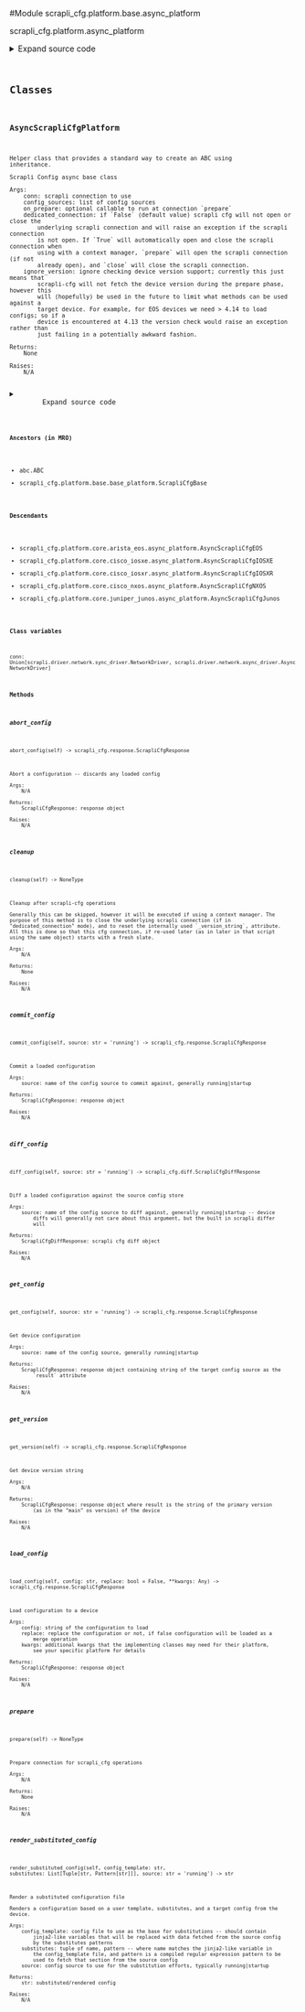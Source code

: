 <link rel="preload stylesheet" as="style" href="https://cdnjs.cloudflare.com/ajax/libs/10up-sanitize.css/11.0.1/sanitize.min.css" integrity="sha256-PK9q560IAAa6WVRRh76LtCaI8pjTJ2z11v0miyNNjrs=" crossorigin>
<link rel="preload stylesheet" as="style" href="https://cdnjs.cloudflare.com/ajax/libs/10up-sanitize.css/11.0.1/typography.min.css" integrity="sha256-7l/o7C8jubJiy74VsKTidCy1yBkRtiUGbVkYBylBqUg=" crossorigin>
<link rel="stylesheet preload" as="style" href="https://cdnjs.cloudflare.com/ajax/libs/highlight.js/10.1.1/styles/github.min.css" crossorigin>
<script defer src="https://cdnjs.cloudflare.com/ajax/libs/highlight.js/10.1.1/highlight.min.js" integrity="sha256-Uv3H6lx7dJmRfRvH8TH6kJD1TSK1aFcwgx+mdg3epi8=" crossorigin></script>
<script>window.addEventListener('DOMContentLoaded', () => hljs.initHighlighting())</script>















#Module scrapli_cfg.platform.base.async_platform

scrapli_cfg.platform.async_platform

<details class="source">
    <summary>
        <span>Expand source code</span>
    </summary>
    <pre>
        <code class="python">
"""scrapli_cfg.platform.async_platform"""
from abc import ABC, abstractmethod
from types import TracebackType
from typing import Any, Callable, List, Optional, Pattern, Tuple, Type

from scrapli.driver import AsyncNetworkDriver
from scrapli_cfg.diff import ScrapliCfgDiffResponse
from scrapli_cfg.exceptions import ScrapliCfgException
from scrapli_cfg.platform.base.base_platform import ScrapliCfgBase
from scrapli_cfg.response import ScrapliCfgResponse


class AsyncScrapliCfgPlatform(ABC, ScrapliCfgBase):
    def __init__(
        self,
        conn: AsyncNetworkDriver,
        config_sources: List[str],
        on_prepare: Optional[Callable[..., Any]],
        dedicated_connection: bool,
        ignore_version: bool,
    ) -> None:
        """
        Scrapli Config async base class

        Args:
            conn: scrapli connection to use
            config_sources: list of config sources
            on_prepare: optional callable to run at connection `prepare`
            dedicated_connection: if `False` (default value) scrapli cfg will not open or close the
                underlying scrapli connection and will raise an exception if the scrapli connection
                is not open. If `True` will automatically open and close the scrapli connection when
                using with a context manager, `prepare` will open the scrapli connection (if not
                already open), and `close` will close the scrapli connection.
            ignore_version: ignore checking device version support; currently this just means that
                scrapli-cfg will not fetch the device version during the prepare phase, however this
                will (hopefully) be used in the future to limit what methods can be used against a
                target device. For example, for EOS devices we need > 4.14 to load configs; so if a
                device is encountered at 4.13 the version check would raise an exception rather than
                just failing in a potentially awkward fashion.

        Returns:
            None

        Raises:
            N/A

        """
        self.conn: AsyncNetworkDriver = conn
        self.dedicated_connection = dedicated_connection

        self.on_prepare = on_prepare

        super().__init__(config_sources=config_sources, ignore_version=ignore_version)

    async def __aenter__(self) -> "AsyncScrapliCfgPlatform":
        """
        Enter method for async context manager

        Args:
            N/A

        Returns:
            AsyncScrapliCfg: opened AsyncScrapliCfg object

        Raises:
            N/A

        """
        await self.prepare()
        return self

    async def __aexit__(
        self,
        exception_type: Optional[Type[BaseException]],
        exception_value: Optional[BaseException],
        traceback: Optional[TracebackType],
    ) -> None:
        """
        Exit method to cleanup for async context manager

        Args:
            exception_type: exception type being raised
            exception_value: message from exception being raised
            traceback: traceback from exception being raised

        Returns:
            None

        Raises:
            N/A

        """
        await self.cleanup()

    async def _open(self) -> None:
        """
        Handle opening (or raising exception if not open) of underlying scrapli connection

        Args:
            N/A

        Returns:
            None

        Raises:
            ScrapliCfgException: if scrapli connection is not open and auto_open_connection is False

        """
        if self.conn.isalive():
            return

        if self.dedicated_connection:
            self.logger.info(
                "underlying scrapli connection is not alive... opening scrapli connection"
            )
            await self.conn.open()
            return

        raise ScrapliCfgException(
            "underlying scrapli connection is not open and `dedicated_connection` is False, "
            "cannot continue!"
        )

    async def _close(self) -> None:
        """
        Close the scrapli connection

        Args:
            N/A

        Returns:
            None

        Raises:
            N/A

        """
        if self.dedicated_connection is True and self.conn.isalive():
            self.logger.info("dedicated_connection is True, closing scrapli connection")
            await self.conn.close()

    async def prepare(self) -> None:
        """
        Prepare connection for scrapli_cfg operations

        Args:
            N/A

        Returns:
            None

        Raises:
            N/A

        """
        self.logger.info("preparing scrapli_cfg connection")

        await self._open()

        if self.ignore_version is False:
            self.logger.debug("ignore_version is False, fetching device version")
            version_response = await self.get_version()
            self._validate_and_set_version(version_response=version_response)

        if self.on_prepare is not None:
            self.logger.debug("on_prepare provided, executing now")
            await self.on_prepare(self)

        self._prepared = True

    async def cleanup(self) -> None:
        """
        Cleanup after scrapli-cfg operations

        Generally this can be skipped, however it will be executed if using a context manager. The
        purpose of this method is to close the underlying scrapli connection (if in
        "dedicated_connection" mode), and to reset the internally used `_version_string`, attribute.
        All this is done so that this cfg connection, if re-used later (as in later in that script
        using the same object) starts with a fresh slate.

        Args:
            N/A

        Returns:
            None

        Raises:
            N/A

        """
        await self._close()

        # reset the version string/prepare flag so we know we need to re-fetch/re-run if user
        # re-opens connection
        self._version_string = ""
        self._prepared = False

        # this has *probably* been reset already, but reset it just in case user re-opens connection
        # we can have a clean slate to work with
        try:
            self._reset_config_session()  # type: ignore
        except AttributeError:
            pass

    @abstractmethod
    async def get_version(self) -> ScrapliCfgResponse:
        """
        Get device version string

        Args:
            N/A

        Returns:
            ScrapliCfgResponse: response object where result is the string of the primary version
                (as in the "main" os version) of the device

        Raises:
            N/A

        """

    @abstractmethod
    async def get_config(self, source: str = "running") -> ScrapliCfgResponse:
        """
        Get device configuration

        Args:
            source: name of the config source, generally running|startup

        Returns:
            ScrapliCfgResponse: response object containing string of the target config source as the
                `result` attribute

        Raises:
            N/A

        """

    @abstractmethod
    async def load_config(
        self, config: str, replace: bool = False, **kwargs: Any
    ) -> ScrapliCfgResponse:
        """
        Load configuration to a device

        Args:
            config: string of the configuration to load
            replace: replace the configuration or not, if false configuration will be loaded as a
                merge operation
            kwargs: additional kwargs that the implementing classes may need for their platform,
                see your specific platform for details

        Returns:
            ScrapliCfgResponse: response object

        Raises:
            N/A

        """

    @abstractmethod
    async def abort_config(self) -> ScrapliCfgResponse:
        """
        Abort a configuration -- discards any loaded config

        Args:
            N/A

        Returns:
            ScrapliCfgResponse: response object

        Raises:
            N/A

        """

    @abstractmethod
    async def commit_config(self, source: str = "running") -> ScrapliCfgResponse:
        """
        Commit a loaded configuration

        Args:
            source: name of the config source to commit against, generally running|startup

        Returns:
            ScrapliCfgResponse: response object

        Raises:
            N/A

        """

    @abstractmethod
    async def diff_config(self, source: str = "running") -> ScrapliCfgDiffResponse:
        """
        Diff a loaded configuration against the source config store

        Args:
            source: name of the config source to diff against, generally running|startup -- device
                diffs will generally not care about this argument, but the built in scrapli differ
                will

        Returns:
            ScrapliCfgDiffResponse: scrapli cfg diff object

        Raises:
            N/A

        """

    async def render_substituted_config(
        self,
        config_template: str,
        substitutes: List[Tuple[str, Pattern[str]]],
        source: str = "running",
    ) -> str:
        """
        Render a substituted configuration file

        Renders a configuration based on a user template, substitutes, and a target config from the
        device.

        Args:
            config_template: config file to use as the base for substitutions -- should contain
                jinja2-like variables that will be replaced with data fetched from the source config
                by the substitutes patterns
            substitutes: tuple of name, pattern -- where name matches the jinja2-like variable in
                the config_template file, and pattern is a compiled regular expression pattern to be
                used to fetch that section from the source config
            source: config source to use for the substitution efforts, typically running|startup

        Returns:
            str: substituted/rendered config

        Raises:
            N/A

        """
        self.logger.info("fetching configuration and replacing with provided substitutes")

        source_config = await self.get_config(source=source)
        return self._render_substituted_config(
            config_template=config_template,
            substitutes=substitutes,
            source_config=source_config.result,
        )
        </code>
    </pre>
</details>




## Classes

### AsyncScrapliCfgPlatform


```text
Helper class that provides a standard way to create an ABC using
inheritance.

Scrapli Config async base class

Args:
    conn: scrapli connection to use
    config_sources: list of config sources
    on_prepare: optional callable to run at connection `prepare`
    dedicated_connection: if `False` (default value) scrapli cfg will not open or close the
        underlying scrapli connection and will raise an exception if the scrapli connection
        is not open. If `True` will automatically open and close the scrapli connection when
        using with a context manager, `prepare` will open the scrapli connection (if not
        already open), and `close` will close the scrapli connection.
    ignore_version: ignore checking device version support; currently this just means that
        scrapli-cfg will not fetch the device version during the prepare phase, however this
        will (hopefully) be used in the future to limit what methods can be used against a
        target device. For example, for EOS devices we need > 4.14 to load configs; so if a
        device is encountered at 4.13 the version check would raise an exception rather than
        just failing in a potentially awkward fashion.

Returns:
    None

Raises:
    N/A
```

<details class="source">
    <summary>
        <span>Expand source code</span>
    </summary>
    <pre>
        <code class="python">
class AsyncScrapliCfgPlatform(ABC, ScrapliCfgBase):
    def __init__(
        self,
        conn: AsyncNetworkDriver,
        config_sources: List[str],
        on_prepare: Optional[Callable[..., Any]],
        dedicated_connection: bool,
        ignore_version: bool,
    ) -> None:
        """
        Scrapli Config async base class

        Args:
            conn: scrapli connection to use
            config_sources: list of config sources
            on_prepare: optional callable to run at connection `prepare`
            dedicated_connection: if `False` (default value) scrapli cfg will not open or close the
                underlying scrapli connection and will raise an exception if the scrapli connection
                is not open. If `True` will automatically open and close the scrapli connection when
                using with a context manager, `prepare` will open the scrapli connection (if not
                already open), and `close` will close the scrapli connection.
            ignore_version: ignore checking device version support; currently this just means that
                scrapli-cfg will not fetch the device version during the prepare phase, however this
                will (hopefully) be used in the future to limit what methods can be used against a
                target device. For example, for EOS devices we need > 4.14 to load configs; so if a
                device is encountered at 4.13 the version check would raise an exception rather than
                just failing in a potentially awkward fashion.

        Returns:
            None

        Raises:
            N/A

        """
        self.conn: AsyncNetworkDriver = conn
        self.dedicated_connection = dedicated_connection

        self.on_prepare = on_prepare

        super().__init__(config_sources=config_sources, ignore_version=ignore_version)

    async def __aenter__(self) -> "AsyncScrapliCfgPlatform":
        """
        Enter method for async context manager

        Args:
            N/A

        Returns:
            AsyncScrapliCfg: opened AsyncScrapliCfg object

        Raises:
            N/A

        """
        await self.prepare()
        return self

    async def __aexit__(
        self,
        exception_type: Optional[Type[BaseException]],
        exception_value: Optional[BaseException],
        traceback: Optional[TracebackType],
    ) -> None:
        """
        Exit method to cleanup for async context manager

        Args:
            exception_type: exception type being raised
            exception_value: message from exception being raised
            traceback: traceback from exception being raised

        Returns:
            None

        Raises:
            N/A

        """
        await self.cleanup()

    async def _open(self) -> None:
        """
        Handle opening (or raising exception if not open) of underlying scrapli connection

        Args:
            N/A

        Returns:
            None

        Raises:
            ScrapliCfgException: if scrapli connection is not open and auto_open_connection is False

        """
        if self.conn.isalive():
            return

        if self.dedicated_connection:
            self.logger.info(
                "underlying scrapli connection is not alive... opening scrapli connection"
            )
            await self.conn.open()
            return

        raise ScrapliCfgException(
            "underlying scrapli connection is not open and `dedicated_connection` is False, "
            "cannot continue!"
        )

    async def _close(self) -> None:
        """
        Close the scrapli connection

        Args:
            N/A

        Returns:
            None

        Raises:
            N/A

        """
        if self.dedicated_connection is True and self.conn.isalive():
            self.logger.info("dedicated_connection is True, closing scrapli connection")
            await self.conn.close()

    async def prepare(self) -> None:
        """
        Prepare connection for scrapli_cfg operations

        Args:
            N/A

        Returns:
            None

        Raises:
            N/A

        """
        self.logger.info("preparing scrapli_cfg connection")

        await self._open()

        if self.ignore_version is False:
            self.logger.debug("ignore_version is False, fetching device version")
            version_response = await self.get_version()
            self._validate_and_set_version(version_response=version_response)

        if self.on_prepare is not None:
            self.logger.debug("on_prepare provided, executing now")
            await self.on_prepare(self)

        self._prepared = True

    async def cleanup(self) -> None:
        """
        Cleanup after scrapli-cfg operations

        Generally this can be skipped, however it will be executed if using a context manager. The
        purpose of this method is to close the underlying scrapli connection (if in
        "dedicated_connection" mode), and to reset the internally used `_version_string`, attribute.
        All this is done so that this cfg connection, if re-used later (as in later in that script
        using the same object) starts with a fresh slate.

        Args:
            N/A

        Returns:
            None

        Raises:
            N/A

        """
        await self._close()

        # reset the version string/prepare flag so we know we need to re-fetch/re-run if user
        # re-opens connection
        self._version_string = ""
        self._prepared = False

        # this has *probably* been reset already, but reset it just in case user re-opens connection
        # we can have a clean slate to work with
        try:
            self._reset_config_session()  # type: ignore
        except AttributeError:
            pass

    @abstractmethod
    async def get_version(self) -> ScrapliCfgResponse:
        """
        Get device version string

        Args:
            N/A

        Returns:
            ScrapliCfgResponse: response object where result is the string of the primary version
                (as in the "main" os version) of the device

        Raises:
            N/A

        """

    @abstractmethod
    async def get_config(self, source: str = "running") -> ScrapliCfgResponse:
        """
        Get device configuration

        Args:
            source: name of the config source, generally running|startup

        Returns:
            ScrapliCfgResponse: response object containing string of the target config source as the
                `result` attribute

        Raises:
            N/A

        """

    @abstractmethod
    async def load_config(
        self, config: str, replace: bool = False, **kwargs: Any
    ) -> ScrapliCfgResponse:
        """
        Load configuration to a device

        Args:
            config: string of the configuration to load
            replace: replace the configuration or not, if false configuration will be loaded as a
                merge operation
            kwargs: additional kwargs that the implementing classes may need for their platform,
                see your specific platform for details

        Returns:
            ScrapliCfgResponse: response object

        Raises:
            N/A

        """

    @abstractmethod
    async def abort_config(self) -> ScrapliCfgResponse:
        """
        Abort a configuration -- discards any loaded config

        Args:
            N/A

        Returns:
            ScrapliCfgResponse: response object

        Raises:
            N/A

        """

    @abstractmethod
    async def commit_config(self, source: str = "running") -> ScrapliCfgResponse:
        """
        Commit a loaded configuration

        Args:
            source: name of the config source to commit against, generally running|startup

        Returns:
            ScrapliCfgResponse: response object

        Raises:
            N/A

        """

    @abstractmethod
    async def diff_config(self, source: str = "running") -> ScrapliCfgDiffResponse:
        """
        Diff a loaded configuration against the source config store

        Args:
            source: name of the config source to diff against, generally running|startup -- device
                diffs will generally not care about this argument, but the built in scrapli differ
                will

        Returns:
            ScrapliCfgDiffResponse: scrapli cfg diff object

        Raises:
            N/A

        """

    async def render_substituted_config(
        self,
        config_template: str,
        substitutes: List[Tuple[str, Pattern[str]]],
        source: str = "running",
    ) -> str:
        """
        Render a substituted configuration file

        Renders a configuration based on a user template, substitutes, and a target config from the
        device.

        Args:
            config_template: config file to use as the base for substitutions -- should contain
                jinja2-like variables that will be replaced with data fetched from the source config
                by the substitutes patterns
            substitutes: tuple of name, pattern -- where name matches the jinja2-like variable in
                the config_template file, and pattern is a compiled regular expression pattern to be
                used to fetch that section from the source config
            source: config source to use for the substitution efforts, typically running|startup

        Returns:
            str: substituted/rendered config

        Raises:
            N/A

        """
        self.logger.info("fetching configuration and replacing with provided substitutes")

        source_config = await self.get_config(source=source)
        return self._render_substituted_config(
            config_template=config_template,
            substitutes=substitutes,
            source_config=source_config.result,
        )
        </code>
    </pre>
</details>


#### Ancestors (in MRO)
- abc.ABC
- scrapli_cfg.platform.base.base_platform.ScrapliCfgBase
#### Descendants
- scrapli_cfg.platform.core.arista_eos.async_platform.AsyncScrapliCfgEOS
- scrapli_cfg.platform.core.cisco_iosxe.async_platform.AsyncScrapliCfgIOSXE
- scrapli_cfg.platform.core.cisco_iosxr.async_platform.AsyncScrapliCfgIOSXR
- scrapli_cfg.platform.core.cisco_nxos.async_platform.AsyncScrapliCfgNXOS
- scrapli_cfg.platform.core.juniper_junos.async_platform.AsyncScrapliCfgJunos
#### Class variables

    
`conn: Union[scrapli.driver.network.sync_driver.NetworkDriver, scrapli.driver.network.async_driver.AsyncNetworkDriver]`



#### Methods

    

##### abort_config
`abort_config(self) ‑> scrapli_cfg.response.ScrapliCfgResponse`

```text
Abort a configuration -- discards any loaded config

Args:
    N/A

Returns:
    ScrapliCfgResponse: response object

Raises:
    N/A
```



    

##### cleanup
`cleanup(self) ‑> NoneType`

```text
Cleanup after scrapli-cfg operations

Generally this can be skipped, however it will be executed if using a context manager. The
purpose of this method is to close the underlying scrapli connection (if in
"dedicated_connection" mode), and to reset the internally used `_version_string`, attribute.
All this is done so that this cfg connection, if re-used later (as in later in that script
using the same object) starts with a fresh slate.

Args:
    N/A

Returns:
    None

Raises:
    N/A
```



    

##### commit_config
`commit_config(self, source: str = 'running') ‑> scrapli_cfg.response.ScrapliCfgResponse`

```text
Commit a loaded configuration

Args:
    source: name of the config source to commit against, generally running|startup

Returns:
    ScrapliCfgResponse: response object

Raises:
    N/A
```



    

##### diff_config
`diff_config(self, source: str = 'running') ‑> scrapli_cfg.diff.ScrapliCfgDiffResponse`

```text
Diff a loaded configuration against the source config store

Args:
    source: name of the config source to diff against, generally running|startup -- device
        diffs will generally not care about this argument, but the built in scrapli differ
        will

Returns:
    ScrapliCfgDiffResponse: scrapli cfg diff object

Raises:
    N/A
```



    

##### get_config
`get_config(self, source: str = 'running') ‑> scrapli_cfg.response.ScrapliCfgResponse`

```text
Get device configuration

Args:
    source: name of the config source, generally running|startup

Returns:
    ScrapliCfgResponse: response object containing string of the target config source as the
        `result` attribute

Raises:
    N/A
```



    

##### get_version
`get_version(self) ‑> scrapli_cfg.response.ScrapliCfgResponse`

```text
Get device version string

Args:
    N/A

Returns:
    ScrapliCfgResponse: response object where result is the string of the primary version
        (as in the "main" os version) of the device

Raises:
    N/A
```



    

##### load_config
`load_config(self, config: str, replace: bool = False, **kwargs: Any) ‑> scrapli_cfg.response.ScrapliCfgResponse`

```text
Load configuration to a device

Args:
    config: string of the configuration to load
    replace: replace the configuration or not, if false configuration will be loaded as a
        merge operation
    kwargs: additional kwargs that the implementing classes may need for their platform,
        see your specific platform for details

Returns:
    ScrapliCfgResponse: response object

Raises:
    N/A
```



    

##### prepare
`prepare(self) ‑> NoneType`

```text
Prepare connection for scrapli_cfg operations

Args:
    N/A

Returns:
    None

Raises:
    N/A
```



    

##### render_substituted_config
`render_substituted_config(self, config_template: str, substitutes: List[Tuple[str, Pattern[str]]], source: str = 'running') ‑> str`

```text
Render a substituted configuration file

Renders a configuration based on a user template, substitutes, and a target config from the
device.

Args:
    config_template: config file to use as the base for substitutions -- should contain
        jinja2-like variables that will be replaced with data fetched from the source config
        by the substitutes patterns
    substitutes: tuple of name, pattern -- where name matches the jinja2-like variable in
        the config_template file, and pattern is a compiled regular expression pattern to be
        used to fetch that section from the source config
    source: config source to use for the substitution efforts, typically running|startup

Returns:
    str: substituted/rendered config

Raises:
    N/A
```